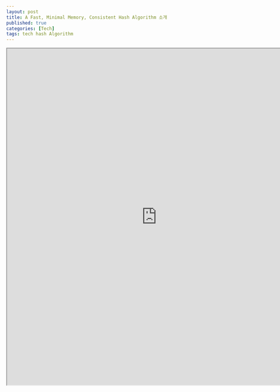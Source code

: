 ```yaml
---
layout: post
title: A Fast, Minimal Memory, Consistent Hash Algorithm 소개
published: true
categories: [Tech]
tags: tech hash Algorithm
---
```

<iframe width="800" height="900" src="https://docs.google.com/document/d/e/2PACX-1vT4UZZ3-hy8YeZwwupSK9hDdmB902NBSvhoRvMC3m0mYbHirWKEpq6B9Z3CT3wn_zXMPGsERiM0YPt_/pub?embedded=true"></iframe>  
    
